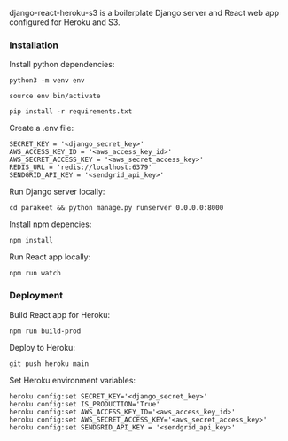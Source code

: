 django-react-heroku-s3 is a boilerplate Django server and React web app configured for Heroku and S3.

### Installation

Install python dependencies:

```
python3 -m venv env
```
```
source env bin/activate
```
```
pip install -r requirements.txt
```

Create a .env file:

```
SECRET_KEY = '<django_secret_key>'
AWS_ACCESS_KEY_ID = '<aws_access_key_id>'
AWS_SECRET_ACCESS_KEY = '<aws_secret_access_key>'
REDIS_URL = 'redis://localhost:6379'
SENDGRID_API_KEY = '<sendgrid_api_key>'
```

Run Django server locally:

```
cd parakeet && python manage.py runserver 0.0.0.0:8000
```

Install npm depencies:

```
npm install
```

Run React app locally:
```
npm run watch
```

### Deployment

Build React app for Heroku:
```
npm run build-prod
```

Deploy to Heroku:
```
git push heroku main
```

Set Heroku environment variables:
```
heroku config:set SECRET_KEY='<django_secret_key>'
heroku config:set IS_PRODUCTION='True'
heroku config:set AWS_ACCESS_KEY_ID='<aws_access_key_id>'
heroku config:set AWS_SECRET_ACCESS_KEY='<aws_secret_access_key>'
heroku config:set SENDGRID_API_KEY = '<sendgrid_api_key>'
```
